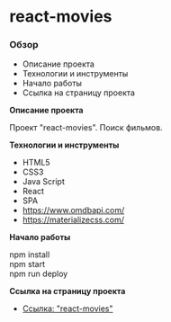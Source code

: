# react-movies

### Обзор

* Описание проекта
* Технологии и инструменты
* Начало работы
* Cсылка на страницу проекта

**Описание проекта**

Проект "react-movies". Поиск фильмов.

**Технологии и инструменты**

* HTML5
* CSS3
* Java Script
* React
* SPA
* https://www.omdbapi.com/
* https://materializecss.com/

**Начало работы**

npm install <br/>
npm start <br/>
npm run deploy <br/>

**Cсылка на страницу проекта**

* [Ссылка: "react-movies"](https://mariyazakharova73.github.io/react-movies/)

